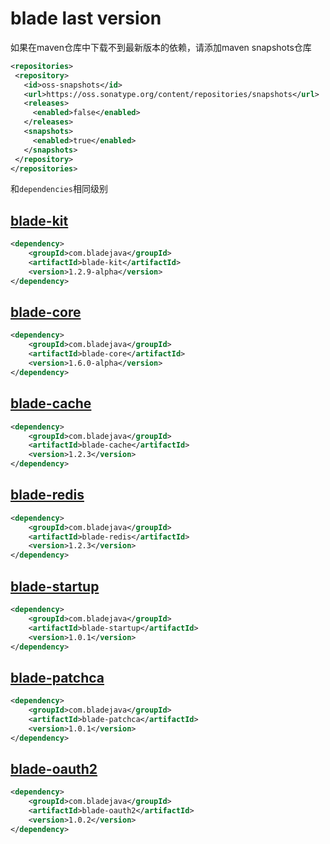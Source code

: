 # blade last version

如果在maven仓库中下载不到最新版本的依赖，请添加maven snapshots仓库

```xml
<repositories>
 <repository>
   <id>oss-snapshots</id>
   <url>https://oss.sonatype.org/content/repositories/snapshots</url>
   <releases>
     <enabled>false</enabled>
   </releases>
   <snapshots>
     <enabled>true</enabled>
   </snapshots>
 </repository>
</repositories>
```
和`dependencies`相同级别


## [blade-kit](http://search.maven.org/#search%7Cga%7C1%7Cblade-kit)
```xml
<dependency>
    <groupId>com.bladejava</groupId>
    <artifactId>blade-kit</artifactId>
    <version>1.2.9-alpha</version>
</dependency>
```

## [blade-core](http://search.maven.org/#search%7Cga%7C1%7Cblade-core)
```xml
<dependency>
    <groupId>com.bladejava</groupId>
    <artifactId>blade-core</artifactId>
    <version>1.6.0-alpha</version>
</dependency>
```

## [blade-cache](http://search.maven.org/#search%7Cga%7C1%7Cblade-cache)
```xml
<dependency>
    <groupId>com.bladejava</groupId>
    <artifactId>blade-cache</artifactId>
    <version>1.2.3</version>
</dependency>
```

## [blade-redis](http://search.maven.org/#search%7Cga%7C1%7Cblade-redis)
```xml
<dependency>
    <groupId>com.bladejava</groupId>
    <artifactId>blade-redis</artifactId>
    <version>1.2.3</version>
</dependency>
```

## [blade-startup](http://search.maven.org/#search%7Cga%7C1%7Cblade-startup)
```xml
<dependency>
    <groupId>com.bladejava</groupId>
    <artifactId>blade-startup</artifactId>
    <version>1.0.1</version>
</dependency>
```

## [blade-patchca](http://search.maven.org/#search%7Cga%7C1%7Cblade-patchca)
```xml
<dependency>
    <groupId>com.bladejava</groupId>
    <artifactId>blade-patchca</artifactId>
    <version>1.0.1</version>
</dependency>
```

## [blade-oauth2](http://search.maven.org/#search%7Cga%7C1%7Cblade-oauth2)
```xml
<dependency>
    <groupId>com.bladejava</groupId>
    <artifactId>blade-oauth2</artifactId>
    <version>1.0.2</version>
</dependency>
```
